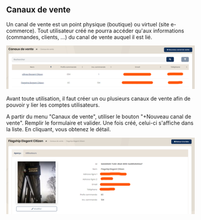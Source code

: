 ## Canaux de vente

Un canal de vente est un point physique (boutique) ou virtuel (site e-commerce). Tout utilisateur créé ne pourra accéder qu'aux informations (commandes, clients, ...) du canal de vente auquel il est lié.

<img src="../Images/Administration/PosList.png" alt="Canaux de vente" class="shadow-sm" />

Avant toute utilisation, il faut créer un ou plusieurs canaux de vente afin de pouvoir y lier les comptes utilisateurs.

A partir du menu "Canaux de vente", utiliser le bouton "+Nouveau canal de vente". Remplir le formulaire et valider. Une fois créé, celui-ci s'affiche dans la liste. En cliquant, vous obtenez le détail.

<img src="../Images/Administration/SalesChannel.png" alt="Détail canal de vente" class="shadow-sm" />
